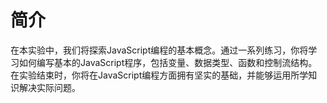 # 简介

在本实验中，我们将探索JavaScript编程的基本概念。通过一系列练习，你将学习如何编写基本的JavaScript程序，包括变量、数据类型、函数和控制流结构。在实验结束时，你将在JavaScript编程方面拥有坚实的基础，并能够运用所学知识解决实际问题。
